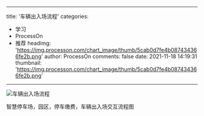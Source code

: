 
---
title: '车辆出入场流程'
categories: 
 - 学习
 - ProcessOn
 - 推荐
headimg: 'https://img.processon.com/chart_image/thumb/5cab0d7fe4b087434366fe2b.png'
author: ProcessOn
comments: false
date: 2021-11-18 14:19:31
thumbnail: 'https://img.processon.com/chart_image/thumb/5cab0d7fe4b087434366fe2b.png'
---

<div>   
<img class="thumb" alt="车辆出入场流程" src="https://img.processon.com/chart_image/thumb/5cab0d7fe4b087434366fe2b.png" referrerpolicy="no-referrer">
<p>智慧停车场，园区，停车缴费，车辆出入场交互流程图</p>  
</div>
            